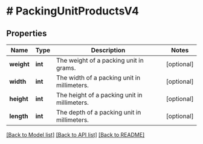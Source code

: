 # # PackingUnitProductsV4

## Properties

Name | Type | Description | Notes
------------ | ------------- | ------------- | -------------
**weight** | **int** | The weight of a packing unit in grams. | [optional]
**width** | **int** | The width of a packing unit in millimeters. | [optional]
**height** | **int** | The height of a packing unit in millimeters. | [optional]
**length** | **int** | The depth of a packing unit in millimeters. | [optional]

[[Back to Model list]](../../README.md#models) [[Back to API list]](../../README.md#endpoints) [[Back to README]](../../README.md)
